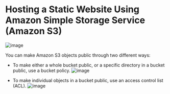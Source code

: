 #  Hosting a Static Website Using Amazon Simple Storage Service (Amazon S3)

![image](https://user-images.githubusercontent.com/44856918/155866627-599ca3b0-a818-4180-887d-d5637e06e119.png)

You can make Amazon S3 objects public through two different ways:

- To make either a whole bucket public, or a specific directory in a bucket public, use a bucket policy.
![image](https://user-images.githubusercontent.com/44856918/155866776-99bcdc7e-1a1a-4e90-acba-d33593d61e56.png)



- To make individual objects in a bucket public, use an access control list (ACL).
![image](https://user-images.githubusercontent.com/44856918/155866781-e3854762-d4b4-4ed1-92b6-9c70561a8661.png)
